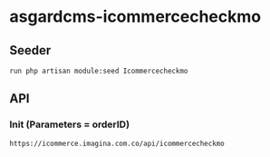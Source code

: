 # asgardcms-icommercecheckmo

## Seeder

    run php artisan module:seed Icommercecheckmo

## API

### Init (Parameters = orderID)
    
    https://icommerce.imagina.com.co/api/icommercecheckmo




